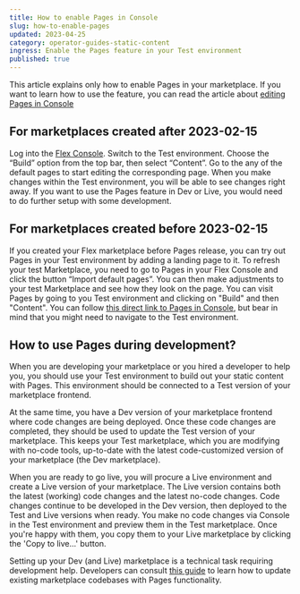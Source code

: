 ```yaml
---
title: How to enable Pages in Console
slug: how-to-enable-pages
updated: 2023-04-25
category: operator-guides-static-content
ingress: Enable the Pages feature in your Test environment
published: true
---
```


This article explains only how to enable Pages in your marketplace. If
you want to learn how to use the feature, you can read the article about
[editing Pages in Console](https://www.sharetribe.com/docs/operator-guides/how-to-edit-content-pages-in-console/)

## For marketplaces created after 2023-02-15

Log into the [Flex Console](https://flex-console.sharetribe.com/).
Switch to the Test environment. Choose the “Build” option from the top
bar, then select “Content”. Go to the any of the default pages to start
editing the corresponding page. When you make changes within the Test
environment, you will be able to see changes right away. If you want to
use the Pages feature in Dev or Live, you would need to do further setup
with some development.

## For marketplaces created before 2023-02-15

If you created your Flex marketplace before Pages release, you can try
out Pages in your Test environment by adding a landing page to it. To
refresh your test Marketplace, you need to go to Pages in your Flex
Console and click the button “Import default pages”. You can then make
adjustments to your test Marketplace and see how they look on the page.
You can visit Pages by going to you Test environment and clicking on
"Build" and then "Content". You can follow
[this direct link to Pages in Console](https://flex-console.sharetribe.com/content/pages/),
but bear in mind that you might need to navigate to the Test
environment.

## How to use Pages during development?

When you are developing your marketplace or you hired a developer to
help you, you should use your Test environment to build out your static
content with Pages. This environment should be connected to a Test
version of your marketplace frontend.

At the same time, you have a Dev version of your marketplace frontend
where code changes are being deployed. Once these code changes are
completed, they should be used to update the Test version of your
marketplace. This keeps your Test marketplace, which you are modifying
with no-code tools, up-to-date with the latest code-customized version
of your marketplace (the Dev marketplace).

When you are ready to go live, you will procure a Live environment and
create a Live version of your marketplace. The Live version contains
both the latest (working) code changes and the latest no-code changes.
Code changes continue to be developed in the Dev version, then deployed
to the Test and Live versions when ready. You make no code changes via
Console in the Test environment and preview them in the Test
marketplace. Once you're happy with them, you copy them to your Live
marketplace by clicking the 'Copy to live...' button.

Setting up your Dev (and Live) marketplace is a technical task requiring
development help. Developers can consult
[this guide](https://www.sharetribe.com/docs/ftw/page-builder/#how-to-take-pages-into-use-if-you-are-using-an-older-version-of-ftw)
to learn how to update existing marketplace codebases with Pages
functionality.
